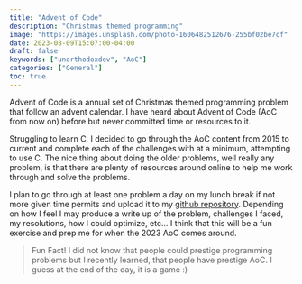 ```yaml
---
title: "Advent of Code"
description: "Christmas themed programming"
image: "https://images.unsplash.com/photo-1606482512676-255bf02be7cf"
date: 2023-08-09T15:07:00-04:00
draft: false
keywords: ["unorthodoxdev", "AoC"]
categories: ["General"]
toc: true
---
```


Advent of Code is a annual set of Christmas themed programming problem that follow an advent calendar. I have heard about Advent of Code (AoC from now on) before but never committed time or resources to it.

Struggling to learn C, I decided to go through the AoC content from 2015 to current and complete each of the challenges with at a minimum, attempting to use C. The nice thing about doing the older problems, well really any problem, is that there are plenty of resources around online to help me work through and solve the problems.

I plan to go through at least one problem a day on my lunch break if not more given time permits and upload it to my [github repository](https://github.com/ofgrenudo/AoC). Depending on how I feel I may produce a write up of the problem, challenges I faced, my resolutions, how I could optimize, etc... I think that this will be a fun exercise and prep me for when the 2023 AoC comes around.

> Fun Fact! I did not know that people could prestige programming problems but I recently learned, that people have prestige AoC. I guess at the end of the day, it is a game :)
